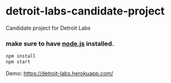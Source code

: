 # detroit-labs-candidate-project
Candidate project for Detroit Labs
### make sure to have [node.js](https://nodejs.org/en/) installed.


```ruby
npm install
npm start
```

Demo:
https://detroit-labs.herokuapp.com/
